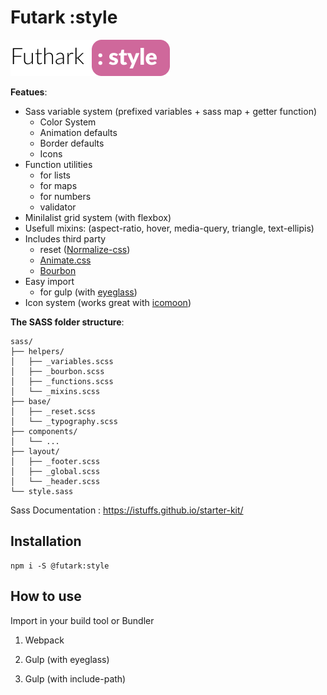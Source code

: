# Futark **:style**
![](docs/images/futhark-logo.png)

**Featues**:


-   Sass variable system (prefixed variables + sass map + getter function)
    -   Color System
    -   Animation defaults
    -   Border defaults
    -   Icons
-   Function utilities
    -   for lists
    -   for maps
    -   for numbers
    -   validator
-   Minilalist grid system (with flexbox)
-   Usefull mixins: (aspect-ratio, hover, media-query, triangle, text-ellipis)
-   Includes third party
    -   reset ([Normalize-css](https://necolas.github.io/normalize.css/))
    -   [Animate.css](https://daneden.github.io/animate.css/)
    -   [Bourbon](https://www.bourbon.io/)
-   Easy import
    -   for gulp (with [eyeglass](https://github.com/linkedin/eyeglass/tree/master/packages/eyeglass#readme))
-   Icon system (works great with [icomoon](https://icomoon.io/))


**The SASS folder structure**:

```
sass/
├── helpers/
│   ├── _variables.scss
│   ├── _bourbon.scss
│   ├── _functions.scss
│   └── _mixins.scss
├── base/
│   ├── _reset.scss
│   └── _typography.scss
├── components/
│   └── ...
├── layout/
│   ├── _footer.scss
│   ├── _global.scss
│   └── _header.scss
└── style.sass
```

Sass Documentation : https://istuffs.github.io/starter-kit/

## Installation

```shell
npm i -S @futark:style
```

## How to use

Import in your build tool or Bundler

1. Webpack

2. Gulp (with eyeglass)

3.  Gulp (with include-path)
